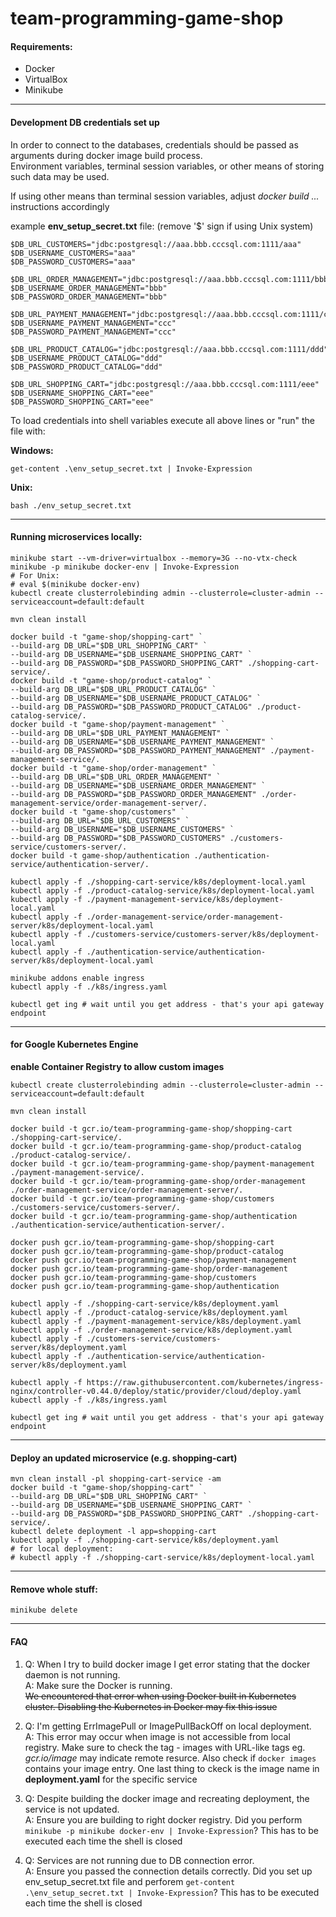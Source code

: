 # team-programming-game-shop
#### Requirements:
 - Docker
 - VirtualBox
 - Minikube
---
#### Development DB credentials set up
In order to connect to the databases, credentials should be passed as arguments during docker image build process.  
Environment variables, terminal session variables, or other means of storing such data may be used.

If using other means than terminal session variables, adjust *docker build ...* instructions accordingly

example **env_setup_secret.txt** file: (remove '$' sign if using Unix system)
```
$DB_URL_CUSTOMERS="jdbc:postgresql://aaa.bbb.cccsql.com:1111/aaa"
$DB_USERNAME_CUSTOMERS="aaa"
$DB_PASSWORD_CUSTOMERS="aaa"

$DB_URL_ORDER_MANAGEMENT="jdbc:postgresql://aaa.bbb.cccsql.com:1111/bbb"
$DB_USERNAME_ORDER_MANAGEMENT="bbb"
$DB_PASSWORD_ORDER_MANAGEMENT="bbb"

$DB_URL_PAYMENT_MANAGEMENT="jdbc:postgresql://aaa.bbb.cccsql.com:1111/ccc"
$DB_USERNAME_PAYMENT_MANAGEMENT="ccc"
$DB_PASSWORD_PAYMENT_MANAGEMENT="ccc"

$DB_URL_PRODUCT_CATALOG="jdbc:postgresql://aaa.bbb.cccsql.com:1111/ddd"
$DB_USERNAME_PRODUCT_CATALOG="ddd"
$DB_PASSWORD_PRODUCT_CATALOG="ddd"

$DB_URL_SHOPPING_CART="jdbc:postgresql://aaa.bbb.cccsql.com:1111/eee"
$DB_USERNAME_SHOPPING_CART="eee"
$DB_PASSWORD_SHOPPING_CART="eee"
```
To load credentials into shell variables execute all above lines or "run" the file with:

**Windows:**
```
get-content .\env_setup_secret.txt | Invoke-Expression
```
**Unix:**
```
bash ./env_setup_secret.txt
```
---
#### Running microservices locally:
```
minikube start --vm-driver=virtualbox --memory=3G --no-vtx-check
minikube -p minikube docker-env | Invoke-Expression
# For Unix:
# eval $(minikube docker-env)
kubectl create clusterrolebinding admin --clusterrole=cluster-admin --serviceaccount=default:default

mvn clean install

docker build -t "game-shop/shopping-cart" `
--build-arg DB_URL="$DB_URL_SHOPPING_CART" `
--build-arg DB_USERNAME="$DB_USERNAME_SHOPPING_CART" `
--build-arg DB_PASSWORD="$DB_PASSWORD_SHOPPING_CART" ./shopping-cart-service/.
docker build -t "game-shop/product-catalog" `
--build-arg DB_URL="$DB_URL_PRODUCT_CATALOG" `
--build-arg DB_USERNAME="$DB_USERNAME_PRODUCT_CATALOG" `
--build-arg DB_PASSWORD="$DB_PASSWORD_PRODUCT_CATALOG" ./product-catalog-service/.
docker build -t "game-shop/payment-management" `
--build-arg DB_URL="$DB_URL_PAYMENT_MANAGEMENT" `
--build-arg DB_USERNAME="$DB_USERNAME_PAYMENT_MANAGEMENT" `
--build-arg DB_PASSWORD="$DB_PASSWORD_PAYMENT_MANAGEMENT" ./payment-management-service/.
docker build -t "game-shop/order-management" `
--build-arg DB_URL="$DB_URL_ORDER_MANAGEMENT" `
--build-arg DB_USERNAME="$DB_USERNAME_ORDER_MANAGEMENT" `
--build-arg DB_PASSWORD="$DB_PASSWORD_ORDER_MANAGEMENT" ./order-management-service/order-management-server/.
docker build -t "game-shop/customers" `
--build-arg DB_URL="$DB_URL_CUSTOMERS" `
--build-arg DB_USERNAME="$DB_USERNAME_CUSTOMERS" `
--build-arg DB_PASSWORD="$DB_PASSWORD_CUSTOMERS" ./customers-service/customers-server/.
docker build -t game-shop/authentication ./authentication-service/authentication-server/.

kubectl apply -f ./shopping-cart-service/k8s/deployment-local.yaml
kubectl apply -f ./product-catalog-service/k8s/deployment-local.yaml
kubectl apply -f ./payment-management-service/k8s/deployment-local.yaml
kubectl apply -f ./order-management-service/order-management-server/k8s/deployment-local.yaml
kubectl apply -f ./customers-service/customers-server/k8s/deployment-local.yaml
kubectl apply -f ./authentication-service/authentication-server/k8s/deployment-local.yaml

minikube addons enable ingress
kubectl apply -f ./k8s/ingress.yaml

kubectl get ing # wait until you get address - that's your api gateway endpoint 
```
---
#### for Google Kubernetes Engine
**enable Container Registry to allow custom images**
```
kubectl create clusterrolebinding admin --clusterrole=cluster-admin --serviceaccount=default:default

mvn clean install

docker build -t gcr.io/team-programming-game-shop/shopping-cart ./shopping-cart-service/.
docker build -t gcr.io/team-programming-game-shop/product-catalog ./product-catalog-service/.
docker build -t gcr.io/team-programming-game-shop/payment-management ./payment-management-service/.
docker build -t gcr.io/team-programming-game-shop/order-management ./order-management-service/order-management-server/.
docker build -t gcr.io/team-programming-game-shop/customers ./customers-service/customers-server/.
docker build -t gcr.io/team-programming-game-shop/authentication ./authentication-service/authentication-server/.

docker push gcr.io/team-programming-game-shop/shopping-cart
docker push gcr.io/team-programming-game-shop/product-catalog
docker push gcr.io/team-programming-game-shop/payment-management
docker push gcr.io/team-programming-game-shop/order-management
docker push gcr.io/team-programming-game-shop/customers
docker push gcr.io/team-programming-game-shop/authentication

kubectl apply -f ./shopping-cart-service/k8s/deployment.yaml
kubectl apply -f ./product-catalog-service/k8s/deployment.yaml
kubectl apply -f ./payment-management-service/k8s/deployment.yaml
kubectl apply -f ./order-management-service/k8s/deployment.yaml
kubectl apply -f ./customers-service/customers-server/k8s/deployment.yaml
kubectl apply -f ./authentication-service/authentication-server/k8s/deployment.yaml

kubectl apply -f https://raw.githubusercontent.com/kubernetes/ingress-nginx/controller-v0.44.0/deploy/static/provider/cloud/deploy.yaml
kubectl apply -f ./k8s/ingress.yaml

kubectl get ing # wait until you get address - that's your api gateway endpoint 
```
---
#### Deploy an updated microservice (e.g. shopping-cart)
```
mvn clean install -pl shopping-cart-service -am
docker build -t "game-shop/shopping-cart" `
--build-arg DB_URL="$DB_URL_SHOPPING_CART" `
--build-arg DB_USERNAME="$DB_USERNAME_SHOPPING_CART" `
--build-arg DB_PASSWORD="$DB_PASSWORD_SHOPPING_CART" ./shopping-cart-service/.
kubectl delete deployment -l app=shopping-cart
kubectl apply -f ./shopping-cart-service/k8s/deployment.yaml
# for local deployment:
# kubectl apply -f ./shopping-cart-service/k8s/deployment-local.yaml
```
---
#### Remove whole stuff:
```
minikube delete
```
---
#### FAQ
1. Q: When I try to build docker image I get error stating that the docker daemon is not running.  
   A: Make sure the Docker is running.  
      ~~We encountered that error when using Docker built in Kubernetes cluster. Disabling the Kubernetes in Docker may fix this issue~~

2. Q: I'm getting ErrImagePull or ImagePullBackOff on local deployment.  
   A: This error may occur when image is not accessible from local registry. Make sure to check the tag - images with URL-like tags eg. *gcr.io/image* may indicate remote resurce. Also check if ```docker images``` contains your image entry. One last thing to ckeck is the image name in **deployment.yaml** for the specific service

3. Q: Despite building the docker image and recreating deployment, the service is not updated.  
   A: Ensure you are building to right docker registry. Did you perform ```minikube -p minikube docker-env | Invoke-Expression```? This has to be executed each time the shell is closed

4. Q: Services are not running due to DB connection error.  
   A: Ensure you passed the connection details correctly. Did you set up env_setup_secret.txt file and perforem ```get-content .\env_setup_secret.txt | Invoke-Expression```? This has to be executed each time the shell is closed
